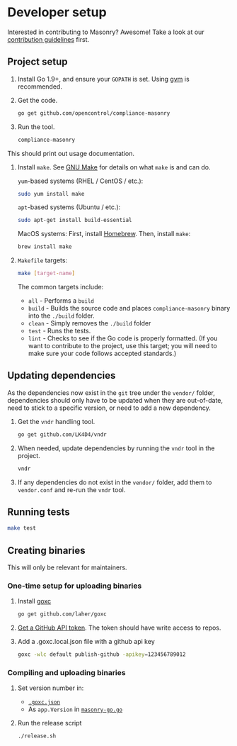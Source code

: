 # Developer setup

Interested in contributing to Masonry? Awesome! Take a look at our [contribution guidelines](../CONTRIBUTING.md) first.

## Project setup

1. Install Go 1.9+, and ensure your `GOPATH` is set. Using [gvm](https://github.com/moovweb/gvm) is recommended.
1. Get the code.

    ```sh
    go get github.com/opencontrol/compliance-masonry
    ```

1. Run the tool.

    ```sh
    compliance-masonry
    ```

This should print out usage documentation.

1. Install `make`. See [GNU Make](https://www.gnu.org/software/make/) for details on what `make` is and can do.

    `yum`-based systems (RHEL / CentOS / etc.):

    ```sh
    sudo yum install make
    ```

    `apt`-based systems (Ubuntu / etc.):

    ```sh
    sudo apt-get install build-essential
    ```

    MacOS systems: 
    First, install [Homebrew](https://brew.sh). Then, install `make`:

    ```sh
    brew install make

1. `Makefile` targets:

    ```sh
    make [target-name]
    ```

    The common targets include:
    * `all` - Performs a `build`
    * `build` - Builds the source code and places `compliance-masonry` binary into the `./build` folder.
    * `clean` - Simply removes the `./build` folder
    * `test` - Runs the tests.
    * `lint` - Checks to see if the Go code is properly formatted. (If you want to contribute to the project, use this target; you will need to make sure your code follows accepted standards.)

## Updating dependencies

As the dependencies now exist in the `git` tree under the `vendor/` folder,
dependencies should only have to be updated when they are out-of-date, need
to stick to a specific version, or need to add a new dependency.

1. Get the `vndr` handling tool.

    ```sh
    go get github.com/LK4D4/vndr
    ```

1. When needed, update dependencies by running the `vndr` tool in the project.

   ```sh
   vndr
   ```

1. If any dependencies do not exist in the `vendor/` folder, add them to `vendor.conf` and re-run the `vndr` tool.

## Running tests

```sh
make test
```

## Creating binaries

This will only be relevant for maintainers.

### One-time setup for uploading binaries

1. Install [goxc](https://github.com/laher/goxc)

    ```sh
    go get github.com/laher/goxc
    ```

1. [Get a GitHub API token](https://github.com/settings/tokens/new). The token should have write access to repos.
1. Add a .goxc.local.json file with a github api key

    ```sh
    goxc -wlc default publish-github -apikey=123456789012
    ```

### Compiling and uploading binaries

1. Set version number in:
    * [`.goxc.json`](.goxc.json)
    * As `app.Version` in [`masonry-go.go`](masonry-go.go)
1. Run the release script

    ```sh
    ./release.sh
    ```
